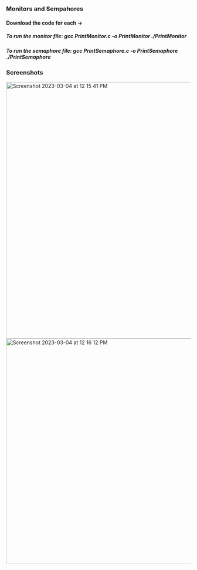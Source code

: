 ### Monitors and Sempahores

#### Download the code for each ->

##### To run the monitor file: gcc PrintMonitor.c -o PrintMonitor ./PrintMonitor

##### To run the semaphore file: gcc PrintSemaphore.c -o PrintSemaphore ./PrintSemaphore

### Screenshots
<img width="700" alt="Screenshot 2023-03-04 at 12 15 41 PM" src="https://user-images.githubusercontent.com/68131997/222924648-dad57f17-265b-4c87-b330-527cbed4d1c2.png">
<img width="615" alt="Screenshot 2023-03-04 at 12 16 12 PM" src="https://user-images.githubusercontent.com/68131997/222924684-034c604e-08c5-4a12-aee0-a903b883ca76.png">
